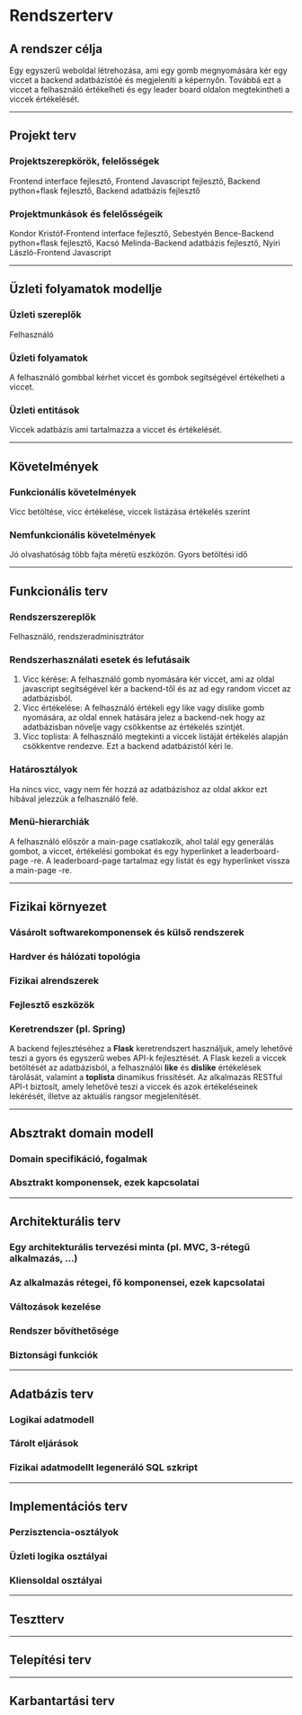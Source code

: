 # Rendszerterv

## A rendszer célja

Egy egyszerű weboldal létrehozása, ami egy gomb megnyomására kér egy viccet a backend adatbázístóé és megjeleníti a képernyőn. Továbbá ezt a viccet a felhasználó értékelheti és egy leader board oldalon megtekintheti a viccek értékelését.

---

## Projekt terv

### Projektszerepkörök, felelősségek
Frontend interface fejlesztő, Frontend Javascript fejlesztő, Backend python+flask fejlesztő, Backend adatbázis fejlesztő
### Projektmunkások és felelősségeik
Kondor Kristóf-Frontend interface fejlesztő, Sebestyén Bence-Backend python+flask fejlesztő, Kacsó Melinda-Backend adatbázis fejlesztő, Nyiri László-Frontend Javascript

---

## Üzleti folyamatok modellje

### Üzleti szereplők
Felhasználó
### Üzleti folyamatok
A felhasználó gombbal kérhet viccet és gombok segítségével értékelheti a viccet. 
### Üzleti entitások
Viccek adatbázis ami tartalmazza a viccet és értékelését.

---

## Követelmények

### Funkcionális követelmények
Vicc betöltése, vicc értékelése, viccek listázása értékelés szerint
### Nemfunkcionális követelmények
Jó olvashatóság több fajta méretü eszközön. Gyors betöltési idő

---

## Funkcionális terv

### Rendszerszereplők
Felhasználó, rendszeradminisztrátor
### Rendszerhasználati esetek és lefutásaik
1. Vicc kérése: A felhasználó gomb nyomására kér viccet, ami az oldal javascript segítségével kér a backend-től és az ad egy random viccet az adatbázisból.
2. Vicc értékelése: A felhasználó értékeli egy like vagy dislike gomb nyomására, az oldal ennek hatására jelez a backend-nek hogy az adatbázisban növelje vagy csökkentse az értékelés szintjét.
3. Vicc toplista: A felhasználó megtekinti a viccek listáját értékelés alapján csökkentve rendezve. Ezt a backend adatbázistól kéri le.
### Határosztályok
Ha nincs vicc, vagy nem fér hozzá az adatbázishoz az oldal akkor ezt hibával jelezzük a felhasználó felé.
### Menü-hierarchiák
A felhasználó először a main-page csatlakozik, ahol talál egy generálás gombot, a viccet, értékelési gombokat és egy hyperlinket a leaderboard-page -re. A leaderboard-page tartalmaz egy listát és egy hyperlinket vissza a main-page -re.

---

## Fizikai környezet

### Vásárolt softwarekomponensek és külső rendszerek

### Hardver és hálózati topológia

### Fizikai alrendszerek

### Fejlesztő eszközök

### Keretrendszer (pl. Spring)

A backend fejlesztéséhez a **Flask** keretrendszert használjuk, amely lehetővé teszi a gyors és egyszerű webes API-k fejlesztését. A Flask kezeli a viccek betöltését az adatbázisból, a felhasználói **like** és **dislike** értékelések tárolását, valamint a **toplista** dinamikus frissítését. Az alkalmazás RESTful API-t biztosít, amely lehetővé teszi a viccek és azok értékeléseinek lekérését, illetve az aktuális rangsor megjelenítését.

---

## Absztrakt domain modell

### Domain specifikáció, fogalmak

### Absztrakt komponensek, ezek kapcsolatai

---

## Architekturális terv

### Egy architekturális tervezési minta (pl. MVC, 3-rétegű alkalmazás, …)

### Az alkalmazás rétegei, fő komponensei, ezek kapcsolatai

### Változások kezelése

### Rendszer bővíthetősége

### Biztonsági funkciók

---

## Adatbázis terv

### Logikai adatmodell

### Tárolt eljárások

### Fizikai adatmodellt legeneráló SQL szkript

---

## Implementációs terv

### Perzisztencia-osztályok

### Üzleti logika osztályai

### Kliensoldal osztályai

---

## Tesztterv

---

## Telepítési terv

---

## Karbantartási terv
